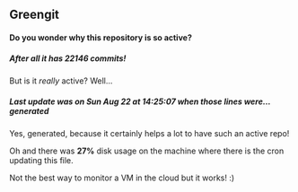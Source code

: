 ## Greengit

#### Do you wonder why this repository is so active?

##### After all it has 22146 commits!

But is it *really* active? Well...

##### Last update was on Sun Aug 22 at 14:25:07 when those lines were... generated

Yes, generated, because it certainly helps a lot to have such an active repo!

Oh and there was **27%** disk usage on the machine
where there is the cron updating this file.

Not the best way to monitor a VM in the cloud but it works! :)
